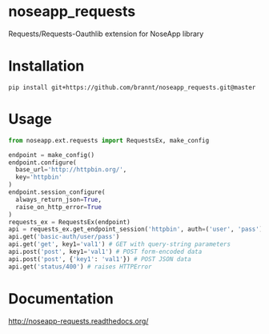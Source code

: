 # noseapp_requests
Requests/Requests-Oauthlib extension for NoseApp library

# Installation
```
pip install git+https://github.com/brannt/noseapp_requests.git@master
```

# Usage
```python
from noseapp.ext.requests import RequestsEx, make_config

endpoint = make_config()
endpoint.configure(
  base_url='http://httpbin.org/',
  key='httpbin'
)
endpoint.session_configure(
  always_return_json=True,
  raise_on_http_error=True
)
requests_ex = RequestsEx(endpoint)
api = requests_ex.get_endpoint_session('httpbin', auth=('user', 'pass'))
api.get('basic-auth/user/pass')
api.get('get', key1='val1') # GET with query-string parameters
api.post('post', key1='val1') # POST form-encoded data
api.post('post', {'key1': 'val1'}) # POST JSON data
api.get('status/400') # raises HTTPError
```

# Documentation
http://noseapp-requests.readthedocs.org/
